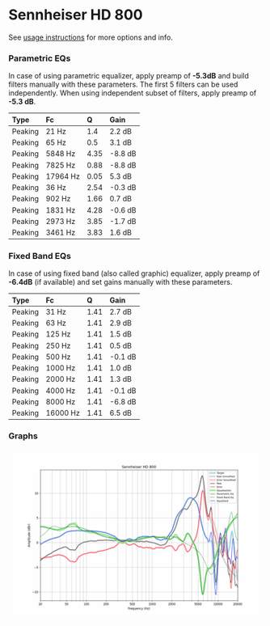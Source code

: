 # Sennheiser HD 800
See [usage instructions](https://github.com/jaakkopasanen/AutoEq#usage) for more options and info.

### Parametric EQs
In case of using parametric equalizer, apply preamp of **-5.3dB** and build filters manually
with these parameters. The first 5 filters can be used independently.
When using independent subset of filters, apply preamp of **-5.3 dB**.

| Type    | Fc       |    Q | Gain    |
|:--------|:---------|:-----|:--------|
| Peaking | 21 Hz    | 1.4  | 2.2 dB  |
| Peaking | 65 Hz    | 0.5  | 3.1 dB  |
| Peaking | 5848 Hz  | 4.35 | -8.8 dB |
| Peaking | 7825 Hz  | 0.88 | -8.8 dB |
| Peaking | 17964 Hz | 0.05 | 5.3 dB  |
| Peaking | 36 Hz    | 2.54 | -0.3 dB |
| Peaking | 902 Hz   | 1.66 | 0.7 dB  |
| Peaking | 1831 Hz  | 4.28 | -0.6 dB |
| Peaking | 2973 Hz  | 3.85 | -1.7 dB |
| Peaking | 3461 Hz  | 3.83 | 1.6 dB  |

### Fixed Band EQs
In case of using fixed band (also called graphic) equalizer, apply preamp of **-6.4dB**
(if available) and set gains manually with these parameters.

| Type    | Fc       |    Q | Gain    |
|:--------|:---------|:-----|:--------|
| Peaking | 31 Hz    | 1.41 | 2.7 dB  |
| Peaking | 63 Hz    | 1.41 | 2.9 dB  |
| Peaking | 125 Hz   | 1.41 | 1.5 dB  |
| Peaking | 250 Hz   | 1.41 | 0.5 dB  |
| Peaking | 500 Hz   | 1.41 | -0.1 dB |
| Peaking | 1000 Hz  | 1.41 | 1.0 dB  |
| Peaking | 2000 Hz  | 1.41 | 1.3 dB  |
| Peaking | 4000 Hz  | 1.41 | -0.1 dB |
| Peaking | 8000 Hz  | 1.41 | -6.8 dB |
| Peaking | 16000 Hz | 1.41 | 6.5 dB  |

### Graphs
![](./Sennheiser%20HD%20800.png)